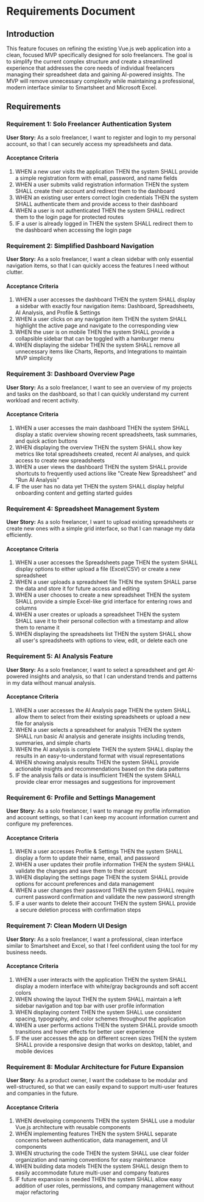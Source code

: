 # Requirements Document

## Introduction

This feature focuses on refining the existing Vue.js web application into a clean, focused MVP specifically designed for solo freelancers. The goal is to simplify the current complex structure and create a streamlined experience that addresses the core needs of individual freelancers managing their spreadsheet data and gaining AI-powered insights. The MVP will remove unnecessary complexity while maintaining a professional, modern interface similar to Smartsheet and Microsoft Excel.

## Requirements

### Requirement 1: Solo Freelancer Authentication System

**User Story:** As a solo freelancer, I want to register and login to my personal account, so that I can securely access my spreadsheets and data.

#### Acceptance Criteria

1. WHEN a new user visits the application THEN the system SHALL provide a simple registration form with email, password, and name fields
2. WHEN a user submits valid registration information THEN the system SHALL create their account and redirect them to the dashboard
3. WHEN an existing user enters correct login credentials THEN the system SHALL authenticate them and provide access to their dashboard
4. WHEN a user is not authenticated THEN the system SHALL redirect them to the login page for protected routes
5. IF a user is already logged in THEN the system SHALL redirect them to the dashboard when accessing the login page

### Requirement 2: Simplified Dashboard Navigation

**User Story:** As a solo freelancer, I want a clean sidebar with only essential navigation items, so that I can quickly access the features I need without clutter.

#### Acceptance Criteria

1. WHEN a user accesses the dashboard THEN the system SHALL display a sidebar with exactly four navigation items: Dashboard, Spreadsheets, AI Analysis, and Profile & Settings
2. WHEN a user clicks on any navigation item THEN the system SHALL highlight the active page and navigate to the corresponding view
3. WHEN the user is on mobile THEN the system SHALL provide a collapsible sidebar that can be toggled with a hamburger menu
4. WHEN displaying the sidebar THEN the system SHALL remove all unnecessary items like Charts, Reports, and Integrations to maintain MVP simplicity

### Requirement 3: Dashboard Overview Page

**User Story:** As a solo freelancer, I want to see an overview of my projects and tasks on the dashboard, so that I can quickly understand my current workload and recent activity.

#### Acceptance Criteria

1. WHEN a user accesses the main dashboard THEN the system SHALL display a static overview showing recent spreadsheets, task summaries, and quick action buttons
2. WHEN displaying the overview THEN the system SHALL show key metrics like total spreadsheets created, recent AI analyses, and quick access to create new spreadsheets
3. WHEN a user views the dashboard THEN the system SHALL provide shortcuts to frequently used actions like "Create New Spreadsheet" and "Run AI Analysis"
4. IF the user has no data yet THEN the system SHALL display helpful onboarding content and getting started guides

### Requirement 4: Spreadsheet Management System

**User Story:** As a solo freelancer, I want to upload existing spreadsheets or create new ones with a simple grid interface, so that I can manage my data efficiently.

#### Acceptance Criteria

1. WHEN a user accesses the Spreadsheets page THEN the system SHALL display options to either upload a file (Excel/CSV) or create a new spreadsheet
2. WHEN a user uploads a spreadsheet file THEN the system SHALL parse the data and store it for future access and editing
3. WHEN a user chooses to create a new spreadsheet THEN the system SHALL provide a simple Excel-like grid interface for entering rows and columns
4. WHEN a user creates or uploads a spreadsheet THEN the system SHALL save it to their personal collection with a timestamp and allow them to rename it
5. WHEN displaying the spreadsheets list THEN the system SHALL show all user's spreadsheets with options to view, edit, or delete each one

### Requirement 5: AI Analysis Feature

**User Story:** As a solo freelancer, I want to select a spreadsheet and get AI-powered insights and analysis, so that I can understand trends and patterns in my data without manual analysis.

#### Acceptance Criteria

1. WHEN a user accesses the AI Analysis page THEN the system SHALL allow them to select from their existing spreadsheets or upload a new file for analysis
2. WHEN a user selects a spreadsheet for analysis THEN the system SHALL run basic AI analysis and generate insights including trends, summaries, and simple charts
3. WHEN the AI analysis is complete THEN the system SHALL display the results in an easy-to-understand format with visual representations
4. WHEN showing analysis results THEN the system SHALL provide actionable insights and recommendations based on the data patterns
5. IF the analysis fails or data is insufficient THEN the system SHALL provide clear error messages and suggestions for improvement

### Requirement 6: Profile and Settings Management

**User Story:** As a solo freelancer, I want to manage my profile information and account settings, so that I can keep my account information current and configure my preferences.

#### Acceptance Criteria

1. WHEN a user accesses Profile & Settings THEN the system SHALL display a form to update their name, email, and password
2. WHEN a user updates their profile information THEN the system SHALL validate the changes and save them to their account
3. WHEN displaying the settings page THEN the system SHALL provide options for account preferences and data management
4. WHEN a user changes their password THEN the system SHALL require current password confirmation and validate the new password strength
5. IF a user wants to delete their account THEN the system SHALL provide a secure deletion process with confirmation steps

### Requirement 7: Clean Modern UI Design

**User Story:** As a solo freelancer, I want a professional, clean interface similar to Smartsheet and Excel, so that I feel confident using the tool for my business needs.

#### Acceptance Criteria

1. WHEN a user interacts with the application THEN the system SHALL display a modern interface with white/gray backgrounds and soft accent colors
2. WHEN showing the layout THEN the system SHALL maintain a left sidebar navigation and top bar with user profile information
3. WHEN displaying content THEN the system SHALL use consistent spacing, typography, and color schemes throughout the application
4. WHEN a user performs actions THEN the system SHALL provide smooth transitions and hover effects for better user experience
5. IF the user accesses the app on different screen sizes THEN the system SHALL provide a responsive design that works on desktop, tablet, and mobile devices

### Requirement 8: Modular Architecture for Future Expansion

**User Story:** As a product owner, I want the codebase to be modular and well-structured, so that we can easily expand to support multi-user features and companies in the future.

#### Acceptance Criteria

1. WHEN developing components THEN the system SHALL use a modular Vue.js architecture with reusable components
2. WHEN implementing features THEN the system SHALL separate concerns between authentication, data management, and UI components
3. WHEN structuring the code THEN the system SHALL use clear folder organization and naming conventions for easy maintenance
4. WHEN building data models THEN the system SHALL design them to easily accommodate future multi-user and company features
5. IF future expansion is needed THEN the system SHALL allow easy addition of user roles, permissions, and company management without major refactoring